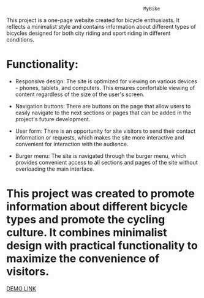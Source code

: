                                                       MyBike

This project is a one-page website created for bicycle enthusiasts. It reflects a minimalist style and contains information about different types of bicycles designed for both city riding and sport riding in different conditions.

# Functionality:

- Responsive design: The site is optimized for viewing on various devices - phones, tablets, and computers. This ensures comfortable viewing of content regardless of the size of the user's screen.

- Navigation buttons: There are buttons on the page that allow users to easily navigate to the next sections or pages that can be added in the project's future development.

- User form: There is an opportunity for site visitors to send their contact information or requests, which makes the site more interactive and convenient for interaction with the audience.

- Burger menu: The site is navigated through the burger menu, which provides convenient access to all sections and pages of the site without overloading the main interface.

# This project was created to promote information about different bicycle types and promote the cycling culture. It combines minimalist design with practical functionality to maximize the convenience of visitors.

[DEMO LINK](https://ilyasolo881.github.io/layout_landing-page/)
